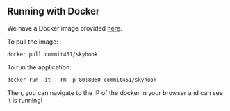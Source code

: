 ## Running with Docker
We have a Docker image provided [here](https://hub.docker.com/repository/docker/commit451/skyhook).

To pull the image:
```
docker pull commit451/skyhook
```
To run the application:
```
docker run -it --rm -p 80:8080 commit451/skyhook
```
Then, you can navigate to the IP of the docker in your browser and can see it is running!